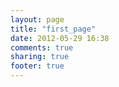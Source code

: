 ```yaml
---
layout: page
title: "first_page"
date: 2012-05-29 16:38
comments: true
sharing: true
footer: true
---
```

